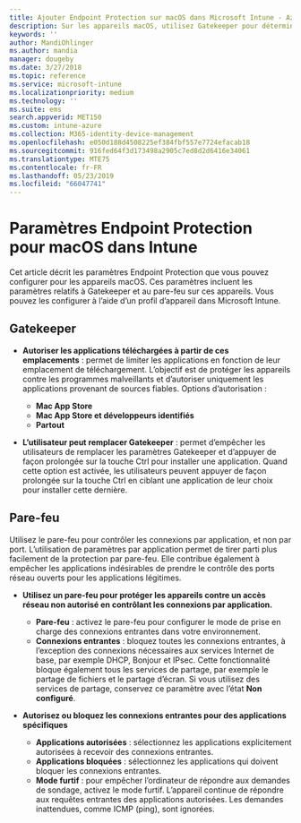 ```yaml
---
title: Ajouter Endpoint Protection sur macOS dans Microsoft Intune - Azure | Microsoft Docs
description: Sur les appareils macOS, utilisez Gatekeeper pour déterminer l’emplacement où les applications peuvent être installées, notamment le Mac App Store. Activez ou configurez également un pare-feu pour autoriser ou bloquer des applications spécifiques, utiliser le mode furtif et même bloquer certains types de connexion entrante à l’aide de Microsoft Intune.
keywords: ''
author: MandiOhlinger
ms.author: mandia
manager: dougeby
ms.date: 3/27/2018
ms.topic: reference
ms.service: microsoft-intune
ms.localizationpriority: medium
ms.technology: ''
ms.suite: ems
search.appverid: MET150
ms.custom: intune-azure
ms.collection: M365-identity-device-management
ms.openlocfilehash: e050d188d4508225ef384fbf557e7724efacab18
ms.sourcegitcommit: 916fed64f3d173498a2905c7ed8d2d6416e34061
ms.translationtype: MTE75
ms.contentlocale: fr-FR
ms.lasthandoff: 05/23/2019
ms.locfileid: "66047741"
---
```

# <a name="macos-endpoint-protection-settings-in-intune"></a>Paramètres Endpoint Protection pour macOS dans Intune

Cet article décrit les paramètres Endpoint Protection que vous pouvez configurer pour les appareils macOS. Ces paramètres incluent les paramètres relatifs à Gatekeeper et au pare-feu sur ces appareils. Vous pouvez les configurer à l’aide d’un profil d’appareil dans Microsoft Intune.

## <a name="gatekeeper"></a>Gatekeeper

- **Autoriser les applications téléchargées à partir de ces emplacements** : permet de limiter les applications en fonction de leur emplacement de téléchargement. L’objectif est de protéger les appareils contre les programmes malveillants et d’autoriser uniquement les applications provenant de sources fiables. Options d’autorisation : 
  - **Mac App Store**
  - **Mac App Store et développeurs identifiés**
  - **Partout**

- **L’utilisateur peut remplacer Gatekeeper** : permet d’empêcher les utilisateurs de remplacer les paramètres Gatekeeper et d’appuyer de façon prolongée sur la touche Ctrl pour installer une application. Quand cette option est activée, les utilisateurs peuvent appuyer de façon prolongée sur la touche Ctrl en ciblant une application de leur choix pour installer cette dernière.

## <a name="firewall"></a>Pare-feu

Utilisez le pare-feu pour contrôler les connexions par application, et non par port. L’utilisation de paramètres par application permet de tirer parti plus facilement de la protection par pare-feu. Elle contribue également à empêcher les applications indésirables de prendre le contrôle des ports réseau ouverts pour les applications légitimes.

- **Utilisez un pare-feu pour protéger les appareils contre un accès réseau non autorisé en contrôlant les connexions par application.**
  - **Pare-feu** : activez le pare-feu pour configurer le mode de prise en charge des connexions entrantes dans votre environnement.
  - **Connexions entrantes** : bloquez toutes les connexions entrantes, à l’exception des connexions nécessaires aux services Internet de base, par exemple DHCP, Bonjour et IPsec. Cette fonctionnalité bloque également tous les services de partage, par exemple le partage de fichiers et le partage d’écran. Si vous utilisez des services de partage, conservez ce paramètre avec l’état **Non configuré**.

- **Autorisez ou bloquez les connexions entrantes pour des applications spécifiques**
  - **Applications autorisées** : sélectionnez les applications explicitement autorisées à recevoir des connexions entrantes.
  - **Applications bloquées** : sélectionnez les applications qui doivent bloquer les connexions entrantes.
  - **Mode furtif** : pour empêcher l’ordinateur de répondre aux demandes de sondage, activez le mode furtif. L’appareil continue de répondre aux requêtes entrantes des applications autorisées. Les demandes inattendues, comme ICMP (ping), sont ignorées.
